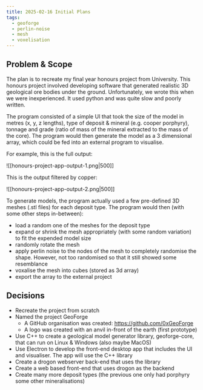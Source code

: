 ```yaml
---
title: 2025-02-16 Initial Plans
tags:
  - geoforge
  - perlin-noise
  - mesh
  - voxelisation
---
```

## Problem & Scope
The plan is to recreate my final year honours project from University. This honours project involved developing software that generated realistic 3D geological ore bodies under the ground. Unfortunately, we wrote this when we were inexperienced. It used python and was quite slow and poorly written.

The program consisted of a simple UI that took the size of the model in metres (x, y, z lengths), type of deposit & mineral (e.g. cooper porphyry), tonnage and grade (ratio of mass of the mineral extracted to the mass of the core). The program would then generate the model as a 3 dimensional array, which could be fed into an external program to visualise.

For example, this is the full output:

![[honours-project-app-output-1.png|500]]

This is the output filtered by copper:

![[honours-project-app-output-2.png|500]]

To generate models, the program actually used a few pre-defined 3D meshes (.stl files) for each deposit type. The program would then (with some other steps in-between):

- load a random one of the meshes for the deposit type
- expand or shrink the mesh appropriately (with some random variation) to fit the expended model size
- randomly rotate the mesh
- apply perlin noise to the nodes of the mesh to completely randomise the shape. However, not too randomised so that it still showed some resemblance
- voxalise the mesh into cubes (stored as 3d array)
- export the array to the external project
## Decisions
- Recreate the project from scratch
- Named the project GeoForge
	- A GitHub organisation was created: https://github.com/0xGeoForge
	- A logo was created with an anvil in-front of the earth (first prototype)
- Use C++ to create a geological model generator library, geoforge-core, that can run on Linux & Windows (also maybe MacOS)
- Use Electron to develop the front-end desktop app that includes the UI and visualiser. The app will use the C++ library
- Create a drogon webserver back-end that uses the library
- Create a web based front-end that uses drogon as the backend
- Create many more deposit types (the previous one only had porphyry some other mineralisations)